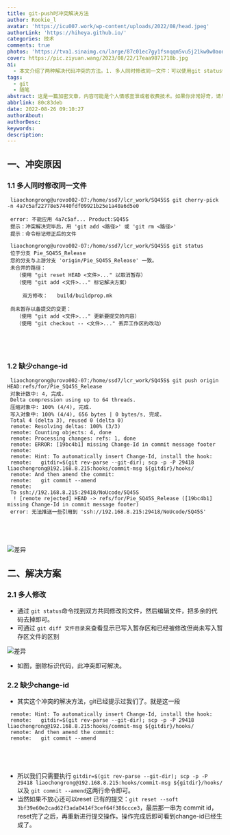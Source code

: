 ```yaml
---
title: git-push时冲突解决方法
author: Rookie_l
avatar: 'https://icu007.work/wp-content/uploads/2022/08/head.jpeg'
authorLink: 'https://hiheya.github.io/'
categories: 技术
comments: true
photos: 'https://tva1.sinaimg.cn/large/87c01ec7gy1fsnqqm5vu5j21kw0w0aon.jpg'
cover: https://pic.ziyuan.wang/2023/08/22/17eaa9871718b.jpg
ai: 
  - 本文介绍了两种解决代码冲突的方法。1. 多人同时修改同一文件：可以使用git status命令找到冲突的文件，然后手动编辑文件，删除冲突部分，使其与预期结果一致。 2. 缺少change-id：当出现缺少change-id的错误时，根据Git提供的提示执行以下操作。首先，安装钩子，使用命令gitdir=$(git rev-parse --git-dir); scp -p -P 29418 liaochongrong@192.168.8.215:hooks/commit-msg ${gitdir}/hooks/。然后，通过git commit --amend命令进行提交修正。如果有需要，你还可以使用git reset --soft <commit id>重置已有的提交，然后重新提交以生成change-id。以上就是解决冲突的常见方法，根据实际情况选取适合的方式来解决冲突。
tags:
  - git
  - 随笔
abstract: 这是一篇加密文章，内容可能是个人情感宣泄或者收费技术。如果你非常好奇，请与我联系。
abbrlink: 80c83deb
date: 2022-08-26 09:10:27
authorAbout:
authorDesc:
keywords:
description:
---
```


## 一、冲突原因

### 1.1 多人同时修改同一文件

```
 liaochongrong@urovo002-07:/home/ssd7/lcr_work/SQ45S$ git cherry-pick -n 4a7c5af22778e57440fdf09921b25e1a40a6d5e0
 
 error: 不能应用 4a7c5af... Product:SQ45S
 提示：冲突解决完毕后，用 'git add <路径>' 或 'git rm <路径>'
 提示：命令标记修正后的文件
 
 liaochongrong@urovo002-07:/home/ssd7/lcr_work/SQ45S$ git status
 位于分支 Pie_SQ45S_Release
 您的分支与上游分支 'origin/Pie_SQ45S_Release' 一致。
 未合并的路径：
   （使用 "git reset HEAD <文件>..." 以取消暂存）
   （使用 "git add <文件>..." 标记解决方案）
 
     双方修改：   build/buildprop.mk
 
 尚未暂存以备提交的变更：
   （使用 "git add <文件>..." 更新要提交的内容）
   （使用 "git checkout -- <文件>..." 丢弃工作区的改动）

 
 
 
```

### 1.2 缺少change-id

```
 liaochongrong@urovo002-07:/home/ssd7/lcr_work/SQ45S$ git push origin HEAD:refs/for/Pie_SQ45S_Release
 对象计数中: 4, 完成.
 Delta compression using up to 64 threads.
 压缩对象中: 100% (4/4), 完成.
 写入对象中: 100% (4/4), 656 bytes | 0 bytes/s, 完成.
 Total 4 (delta 3), reused 0 (delta 0)
 remote: Resolving deltas: 100% (3/3)
 remote: Counting objects: 4, done
 remote: Processing changes: refs: 1, done    
 remote: ERROR: [19bc4b1] missing Change-Id in commit message footer
 remote: 
 remote: Hint: To automatically insert Change-Id, install the hook:
 remote:   gitdir=$(git rev-parse --git-dir); scp -p -P 29418 liaochongrong@192.168.8.215:hooks/commit-msg ${gitdir}/hooks/
 remote: And then amend the commit:
 remote:   git commit --amend
 remote: 
 To ssh://192.168.8.215:29418/NoUcode/SQ45S
  ! [remote rejected] HEAD -> refs/for/Pie_SQ45S_Release ([19bc4b1] missing Change-Id in commit message footer)
 error: 无法推送一些引用到 'ssh://192.168.8.215:29418/NoUcode/SQ45S'

 
 
 
```

![差异](https://m.360buyimg.com/babel/jfs/t1/61562/20/19916/87101/630746a4E781cd8f2/30ce7c00b6bce0a7.png)

## 二、解决方案

### 2.1 多人修改

- 通过 `git status`命令找到双方共同修改的文件，然后编辑文件，把多余的代码去掉即可。
- 可通过 `git diff 文件目录`来查看显示已写入暂存区和已经被修改但尚未写入暂存区文件的区别

![差异](https://m.360buyimg.com/babel/jfs/t1/132834/9/26175/55311/63074527Ebe1d9bb2/5731e9aaa5eb446d.png)

- 如图，删除标识代码，此冲突即可解决。

### 2.2 缺少change-id

- 其实这个冲突的解决方法，git已经提示过我们了。就是这一段

```
 remote: Hint: To automatically insert Change-Id, install the hook:
 remote:   gitdir=$(git rev-parse --git-dir); scp -p -P 29418 liaochongrong@192.168.8.215:hooks/commit-msg ${gitdir}/hooks/
 remote: And then amend the commit:
 remote:   git commit --amend

 
 
 
```

- 所以我们只需要执行 `gitdir=$(git rev-parse --git-dir); scp -p -P 29418 liaochongrong@192.168.8.215:hooks/commit-msg ${gitdir}/hooks/`以及 `git commit --amend`这两行命令即可。
- 当然如果不放心还可以reset 已有的提交：`git reset --soft 3bf39e60e2cad62f3ada0414f3cef64f386ccce3`，最后那一串为 commit id，reset完了之后，再重新进行提交操作。操作完成后即可看到change-id已经生成了。
